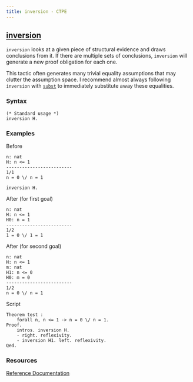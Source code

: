 ```yaml
---
title: inversion - CTPE
---
```


## [inversion](/ctpe/EvidenceAnalysis/inversion.html)
`inversion` looks at a given piece of structural evidence and draws conclusions from it.
If there are multiple sets of conclusions, `inversion` will generate a new proof obligation for each one.

This tactic often generates many trivial equality assumptions that may clutter the assumption space. 
I recommend almost always following `inversion` with [`subst`](/) to immediately substitute away these equalities.

### Syntax

```coq
(* Standard usage *)
inversion H.
```

### Examples

Before
```coq
n: nat
H: n <= 1
-------------------------
1/1
n = 0 \/ n = 1
```

```coq
inversion H.
```

After (for first goal)
```coq
n: nat
H: n <= 1
H0: n = 1
-------------------------
1/2
1 = 0 \/ 1 = 1
```

After (for second goal)
```coq
n: nat
H: n <= 1
m: nat
H1: n <= 0
H0: m = 0
-------------------------
1/2
n = 0 \/ n = 1
```

Script
```coq
Theorem test : 
    forall n, n <= 1 -> n = 0 \/ n = 1.
Proof.
    intros. inversion H. 
    - right. reflexivity.
    - inversion H1. left. reflexivity.
Qed.

```

### Resources

[Reference Documentation](https://coq.inria.fr/doc/master/refman/proofs/writing-proofs/reasoning-inductives.html#coq:tacn.inversion)
